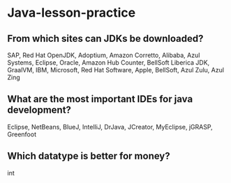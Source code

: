 # Java-lesson-practice 

## From which sites can JDKs be downloaded?

SAP, Red Hat OpenJDK, Adoptium, Amazon Corretto, Alibaba, Azul Systems, Eclipse, Oracle, Amazon Hub Counter, BellSoft Liberica JDK, GraalVM, IBM, Microsoft, Red Hat Software, Apple, BellSoft, Azul Zulu, Azul Zing

## What are the most important IDEs for java development?

Eclipse, NetBeans, BlueJ, IntelliJ, DrJava, JCreator, MyEclipse, jGRASP, Greenfoot 

## Which datatype is better for money?

int
